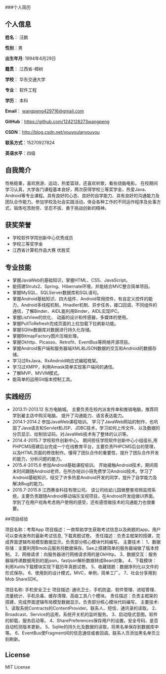 ###个人简历


## 个人信息

**姓名**： 汪鹏

**性别**：男  

**出生年月**: 1994年4月29日

**籍贯**： 江西省-樟树

**学校**： 华东交通大学 

**专业**： 软件工程

**学历**： 本科

**Email**： wangpeng429716@gmail.com 

**GitHub**：https://github.com/1242128273wangpeng

**CSDN**：http://blog.csdn.net/youyoulanyouyou

**联系方式**：15270927824

**英语水平**：四级

## 自我简介

性格稳重，喜欢旅游、运动，热爱篮球，还喜欢听歌，看些烧脑电影。 在校期间学习认真，大学各门课程基本良好，两次获得学校三等奖学金，热爱Java、Android等专业课程。具有良好的心态、良好的自学能力、具有良好的沟通能力及团队合作能力。参加学校及社会实践活动，体会各种工作的不同运作程序及处事方式，锻炼吃苦耐劳、坚忍不拔、勇于挑战创新的精神。

## 获奖荣誉
* 学校软件学院创新中心优秀成员
* 学校三等奖学金
* 江西省计算机作品大赛 优胜奖

## 专业技能

* 掌握JavaWeb的基础知识，掌握HTML、CSS、JavaScript。
* 能搭建Struts2、Spring、Hibernate环境，并能结合MVC整合简单项目。
* 掌握MySQL、SQLServer数据库和SQL语句。  
* 掌握Android基础知识、四大组件、Android常用控件，有自定义控件的能力，Android多线程机制，Hnadler机制、异步任务，接口回调，不同组件的通信，了解Binder、AIDL能利用Binder，AIDL实现IPC。
* 掌握ListView的优化、 动画的设计和传感器，多媒体的使用。
* 掌握PullToRefresh完成页面的上拉加载下拉刷新功能。
* 掌握SQlite数据库对数据进行持久化存储。
* 掌握BitmapFactory图片压缩处理。
* 掌握Okhttp、Picasso、Retrofit、EventBus等网络开源项目。
* 掌握Android客户端和服务器端XML和JSON数据的交互和Android的数据存储。
* 学习过RxJava、RxAndroid响应式编程框架。
* 学习过XMPP，利用Amask简单实现客户端间的通信。
* 了解MVP、MVVM模式。
* 能简单的运用Git版本控制工具。

## 实践经历
* 2013.11-2013.12 东方电脑城。    主要负责在校内派发传单和推销电脑，推荐同学到雇主店中购买电脑。 提升了沟通能力、语言表达能力。
* 2014.1-2014.2 参加JavaWeb课程培训。    学习了JavaWeb网站的制作，也巩固了Java语言和Servlet和JSP、JDBC技术，学习如何上传文件、以及数据的分页显示、绘制验证码，对JavaWeb技术有了整体的认识等。
* 2014.4-2015.7 学校软件创新中心。  期间担任学院软件创新中心小组组长,用PHPCMS搭建后台完成一个在线教育平台，主要负责PHPCMS后台的管理，以及HTML页面的修改制作。懂得了团队合作的重要性，提升了团队合作开发的能力，分析问题的能力。
* 2015.4-2015.6 参加Android基础课程培训。  开始接触Android技术，期间周末时间跟随Android老师，在所办培训小班免费学习Android技术。学习了Android基础知识，结交了许多热爱Android开发的同学，提升了自学能力及解决Bug的能力。
* 2015.7-2015.8 江西赛金科技有限公司。 该公司给幼儿园做整套视频监控系统，主要负责跟随Android移动端乐宝视项目，在Android开发组做UI界面。学到了在用户视角考虑用户使用的感受，还有感悟做技术的沟通能力也很重要。

##项目经验

项目名称：考帮App
项目描述：一款帮助学生获取考试信息以及刷题的app。用户可以查询发布的最新考试信息,
下载真题试卷。
责任描述：负责主框架的搭建，完成界面逻辑布局模型数据显示。负责部分核心模块代码编写。
主要技术：
1、数据存储：主要利用Bmob云服务将数据保存。Sae上搭建简单的服务器端做了版本控制。
2、网络请求：向服务器进行网络请求用的是OkHttp。
3、数据交互：服务器端传递数据用到的是json，fastjson解析数据转成Bean对象。
4、下载模块：利用Xutils下载模块实现下载历年真题试卷。
5、收藏错题：数据序列化以文件的形式保存。
6、使用到的设计模式，MVC，单例，简单工厂。
7、社会分享用到Mob ShareSDK。

项目名称: 手机安全卫士
项目描述: 通讯卫士、手机防盗、软件管理、进程管理、流量统计、手机杀毒、缓存清理、高级工具八个模块。
责任描述：负责主框架的搭建，完成界面逻辑布局模型数据显示。负责部分核心模块代码编写。
主要技术: 
1、读取系统Contracts的ContentProvider。联系人、短信、通讯录的读取。
2、Broadcast、Service的运用，系统开关机的监听服务。
3、启动隐式意图。软件的卸载，服务启动等。
4、SharePreferences保存用户的设置。安全号码、是否自动检测版本更新。
5、Sqlite的持久化及数据的读取，将黑名单保存到数据库中等。
6、EventBus使Fragment间的信息通信或者回调。联系人页添加黑名单页立刻刷新。


## License
MIT License

